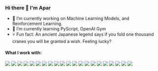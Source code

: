 ### Hi there 👋 I'm Apar




- 🔭 I’m currently working on Machine Learning Models, and Reinforcement Learning.
- 🌱 I’m currently learning PyScript, OpenAI Gym
- ⚡ Fun fact: An ancient Japanese legend says if you fold one thousand cranes you will be granted a wish. Feeling lucky?



#### What I work with:
<p>
    <img src = "https://img.shields.io/badge/c-%2300599C.svg?style=for-the-badge&logo=c&logoColor=white"/>
    <img src = "https://img.shields.io/badge/c++-%2300599C.svg?style=for-the-badge&logo=c%2B%2B&logoColor=white" />
    <img src = "https://img.shields.io/badge/css3-%231572B6.svg?style=for-the-badge&logo=css3&logoColor=white "/>
     <img src = "https://img.shields.io/badge/html5-%23E34F26.svg?style=for-the-badge&logo=html5&logoColor=white "/>
     <img src = "https://img.shields.io/badge/java-%23ED8B00.svg?style=for-the-badge&logo=java&logoColor=white "/>
     <img src = "https://img.shields.io/badge/javascript-%23323330.svg?style=for-the-badge&logo=javascript&logoColor=%23F7DF1E"/>
     <img src = "https://img.shields.io/badge/latex-%23008080.svg?style=for-the-badge&logo=latex&logoColor=white "/>
     <img src = "https://img.shields.io/badge/python-3670A0?style=for-the-badge&logo=python&logoColor=ffdd54 "/>
     <img src = "https://img.shields.io/badge/react-%2320232a.svg?style=for-the-badge&logo=react&logoColor=%2361DAFB "/>
     <img src = " https://img.shields.io/badge/mysql-%2300f.svg?style=for-the-badge&logo=mysql&logoColor=white "/>
     <img src = "https://img.shields.io/badge/GoogleCloud-%234285F4.svg?style=for-the-badge&logo=google-cloud&logoColor=white "/>
     <img src = "https://img.shields.io/badge/Visual%20Studio%20Code-0078d7.svg?style=for-the-badge&logo=visual-studio-code&logoColor=white "/>
     <img src = "https://img.shields.io/badge/jupyter-%23FA0F00.svg?style=for-the-badge&logo=jupyter&logoColor=white "/> 
     <img src = "https://img.shields.io/badge/Anaconda-%2344A833.svg?style=for-the-badge&logo=anaconda&logoColor=white "/>
     <img src = "https://img.shields.io/badge/TensorFlow-%23FF6F00.svg?style=for-the-badge&logo=TensorFlow&logoColor=white " />
     <img src = "https://img.shields.io/badge/Keras-%23D00000.svg?style=for-the-badge&logo=Keras&logoColor=white "/>
     <img src = "https://img.shields.io/badge/numpy-%23013243.svg?style=for-the-badge&logo=numpy&logoColor=white "/>
    <img src = "https://img.shields.io/badge/pandas-%23150458.svg?style=for-the-badge&logo=pandas&logoColor=white "/>
    <img src = "https://img.shields.io/badge/PyTorch-%23EE4C2C.svg?style=for-the-badge&logo=PyTorch&logoColor=white "/>
     <img src = "https://img.shields.io/badge/git-%23F05033.svg?style=for-the-badge&logo=git&logoColor=white "/>
     <img src = "https://img.shields.io/badge/github-%23121011.svg?style=for-the-badge&logo=github&logoColor=white "/>
    
   
    
</p>
